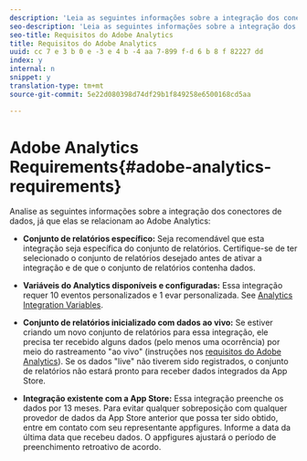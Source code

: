 ```yaml
---
description: 'Leia as seguintes informações sobre a integração dos conectores de dados à medida que se relaciona ao Adobe Analytics '
seo-description: 'Leia as seguintes informações sobre a integração dos conectores de dados à medida que se relaciona ao Adobe Analytics '
seo-title: Requisitos do Adobe Analytics
title: Requisitos do Adobe Analytics
uuid: cc 7 e 3 b 0 e -3 e 4 b -4 aa 7-899 f-d 6 b 8 f 82227 dd
index: y
internal: n
snippet: y
translation-type: tm+mt
source-git-commit: 5e22d080398d74df29b1f849258e6500168cd5aa

---
```



# Adobe Analytics Requirements{#adobe-analytics-requirements}

Analise as seguintes informações sobre a integração dos conectores de dados, já que elas se relacionam ao Adobe Analytics:

* **Conjunto de relatórios específico:** Seja recomendável que esta integração seja específica do conjunto de relatórios. Certifique-se de ter selecionado o conjunto de relatórios desejado antes de ativar a integração e de que o conjunto de relatórios contenha dados.
* **Variáveis do Analytics disponíveis e configuradas:** Essa integração requer 10 eventos personalizados e 1 evar personalizada. See [Analytics Integration Variables](../../appfigures-overview/appfigures-before-activation/appfigures-variables.md#concept-6c8a359719fd4794a42f5f6fb118f8b2).

* **Conjunto de relatórios inicializado com dados ao vivo:** Se estiver criando um novo conjunto de relatórios para essa integração, ele precisa ter recebido alguns dados (pelo menos uma ocorrência) por meio do rastreamento "ao vivo" (instruções nos [requisitos do Adobe Analytics](../../appfigures-overview/appfigures-before-activation/appfigures-analytics-requirements.md#concept-3bf6a42b3b2f46cf84f929b91a1ad65c)). Se os dados "live" não tiverem sido registrados, o conjunto de relatórios não estará pronto para receber dados integrados da App Store.

* **Integração existente com a App Store:** Essa integração preenche os dados por 13 meses. Para evitar qualquer sobreposição com qualquer provedor de dados da App Store anterior que possa ter sido obtido, entre em contato com seu representante appfigures. Informe a data da última data que recebeu dados. O appfigures ajustará o período de preenchimento retroativo de acordo.

